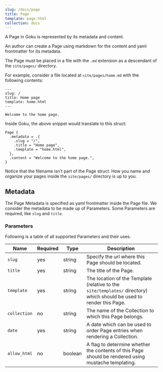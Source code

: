 ```yaml
---
slug: /docs/page
title: Page
template: page.html
collection: docs
---
```


A Page in Goku is represented by its metadata and content.

An author can create a Page
using markdown for the content
and yaml frontmatter for its metadata.

The Page must be placed in a file with the `.md` extension
as a descendant of the `site/pages/` directory.

For example, consider a file located at `site/pages/home.md`
with the following contents:

```
---
slug: /
title: Home page
template: home.html
---

Welcome to the home page.
```

Inside Goku, the above snippet would translate to this struct:

```
Page {
  .metadata = .{
    .slug = "/",
    .title = "Home page",
    .template = "home.html",
  },
  .content = "Welcome to the home page.",
}
```

Notice that the filename isn't part of the Page struct.
How you name and organize your pages inside the `site/pages/` directory
is up to you.

## Metadata

The Page Metadata is specified as yaml frontmatter inside the Page file.
We consider the metadata to be made up of Parameters.
Some Parameters are required, like `slug` and `title`.

### Parameters

Following is a table of all supported Parameters and their uses.

| Name         | Required | Type    | Description                                                                                                          |
| ---          | ---      | ---     | ---                                                                                                                  |
| `slug`       | yes      | string  | Specify the url where this Page should be located.                                                                   |
| `title`      | yes      | string  | The title of the Page.                                                                                               |
| `template`   | yes      | string  | The location of the Template (relative to the `site/templates/` directory) which should be used to render this Page. |
| `collection` | no       | string  | The name of the Collection to which this Page belongs.                                                               |
| `date`       | yes      | string  | A date which can be used to order Page entries when rendering a Collection.                                          |
| `allow_html` | no       | boolean | A flag to determine whether the contents of this Page should be rendered using mustache templating.                  |
